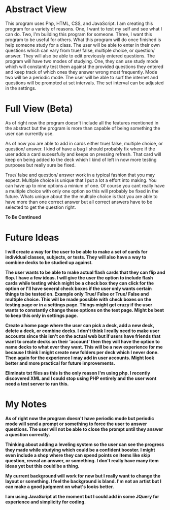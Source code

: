 # Abstract View
This program uses Php, HTML, CSS, and JavaScript. I am creating this program for a variety of reasons. One, I want to test my self and see what I can do. Two, I'm building this program for someone. Three, I want this program to be useful for others. What this program will do once finished is help someone study for a class. The user will be able to enter in their own questions which can vary from true/ false, multiple choice, or question/ answer. They will also be able to edit previously entered questions. The program will have two modes of studying. One, they can use study mode which will constantly test them against the provided questions they entered and keep track of which ones they answer wrong most frequently. Mode two will be a periodic mode. The user will be able to surf the internet and questions will be prompted at set intervals. The set interval can be adjusted in the settings.

# Full View (Beta)
As of right now the program doesn't include all the features mentioned in the abstract but the program is more than capable of being something the user can currently use. 

As of now you are able to add in cards either true/ false, multiple choice, or question/ answer. I kind of have a bug I should probably fix where if the user adds a card sucessfully and keeps on pressing refresh. That card will keep on being added to the deck which I kind of left in now more testing purposes but really sure be fixed.

True/ false and question/ answer work in a typical fashion that you may expect. Multiple choice is unique that I put a lot a effort into making. You can have up to nine options a minium of one. Of course you cant really have a multiple choice with only one option so this will probably be fixed in the future. Whats unique about the the multiple choice is that you are able to have more than one correct answer but all correct answers have to be selected to get the question right.

<b>To Be Continued<b>

# Future Ideas
I will create a way for the user to be able to make a set of cards for individual classes, subjects, or tests. They will also have a way to combine decks to be studied up against.

The user wants to be able to make actual flash cards that they can flip and flop. I have a few ideas. I will give the user the option to include flash cards while testing which might be a check box they can click for the option or I'll have several check boxes if the user only wants certain things to be tested on. Example only True/ False or True/ False and multiple choice. This will be made possible with check boxes on the testing page or in a settings page. Things might get crazy if the user wants to constantly change these options on the test page. Might be best to keep this only in settings page.

Create a home page where the user can pick a deck, add a new deck, delete a deck, or combine decks. I don't think I really need to make user accounts since this isn't on the actual web but if users have friends that want to create decks on their 'account' then they will have the option to name decks to what ever they want. This will be a new experience for me because I think I might create new folders per deck which I never done. Then again for the experience I may add in user accounts. Might look better and more practical for future improvements.

Eliminate txt files as this is the only reason I'm using php. I recently discovered XML and I could stop using PHP entirely and the user wont need a test server to run this.

# My Notes
As of right now the program doesn't have periodic mode but periodic mode will send a prompt or something to force the user to answer questions. The user will not be able to close the prompt until they answer a question correctly. 

Thinking about adding a leveling system so the user can see the progress they made while studying which could be a confident booster. I might even include a shop where they can spend points on items like skip question, reveal an answer, or something. I don't really have many item ideas yet but this could be a thing.

My current background will work for now but I really want to change the layout or something. I feel the background is bland. I'm not an artist but I can make a good judgment on what's looks better.

I am using JavaScript at the moment but I could add in some JQuery for experience and simplicity for coding.

